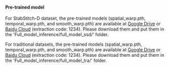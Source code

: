 #### Pre-trained model
For StabStitch-D dataset, the pre-trained models (spatial_warp.pth, temporal_warp.pth, and smooth_warp.pth) are available at [Google Drive](https://drive.google.com/drive/folders/1uqX7n8yXLTo2y_by71LOmCphHdZFiu3s?usp=sharing) or [Baidu Cloud](https://pan.baidu.com/s/1vWa3UlzLGVtsdki5-dBDxQ) (extraction code: 1234). Please download them and put them in the 'Full_model_inference/full_model_ssd/' folder.  

For traditional datasets, the pre-trained models (spatial_warp.pth, temporal_warp.pth, and smooth_warp.pth) are available at [Google Drive](https://drive.google.com/drive/folders/1yBzID35QDfeGinNSqGT_qyvjKnuS6l1S?usp=sharing) or [Baidu Cloud](https://pan.baidu.com/s/1zvpikaFH5Mhz8Rh2ouhhVQ) (extraction code: 1234). Please download them and put them in the 'Full_model_inference/full_model_tra/' folder.
